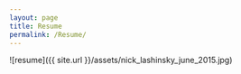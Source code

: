 ```yaml
---
layout: page
title: Resume	
permalink: /Resume/
---
```


![resume]({{ site.url }}/assets/nick_lashinsky_june_2015.jpg)